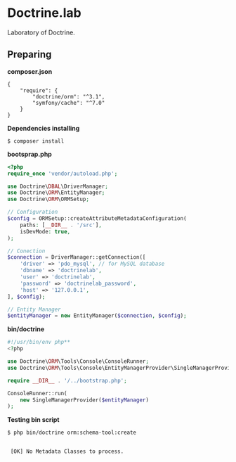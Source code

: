 # Doctrine.lab

Laboratory of Doctrine.

## Preparing

**composer.json**

```composer
{
    "require": {
        "doctrine/orm": "^3.1",
        "symfony/cache": "^7.0"
    }
}

```

**Dependencies installing**

`$ composer install`

**bootsprap.php**

```php
<?php
require_once 'vendor/autoload.php';

use Doctrine\DBAL\DriverManager;
use Doctrine\ORM\EntityManager;
use Doctrine\ORM\ORMSetup;

// Configuration
$config = ORMSetup::createAttributeMetadataConfiguration(
    paths: [__DIR__ . '/src'],
    isDevMode: true,
);

// Conection
$connection = DriverManager::getConnection([
    'driver' => 'pdo_mysql', // for MySQL database
    'dbname' => 'doctrinelab',
    'user' => 'doctrinelab',
    'password' => 'doctrinelab_password',
    'host' => '127.0.0.1',
], $config);

// Entity Manager
$entityManager = new EntityManager($connection, $config);

```

**bin/doctrine**

```php
#!/usr/bin/env php**
<?php

use Doctrine\ORM\Tools\Console\ConsoleRunner;
use Doctrine\ORM\Tools\Console\EntityManagerProvider\SingleManagerProvider;

require __DIR__ . '/../bootstrap.php';

ConsoleRunner::run(
    new SingleManagerProvider($entityManager)
);

```

**Testing bin script**

```bash
$ php bin/doctrine orm:schema-tool:create


 [OK] No Metadata Classes to process.


```
